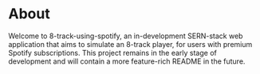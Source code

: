 # About
Welcome to 8-track-using-spotify, an in-development SERN-stack web application that aims to simulate an 8-track player, for users with premium Spotify subscriptions. This project remains in the early stage of development and will contain a more feature-rich README in the future.